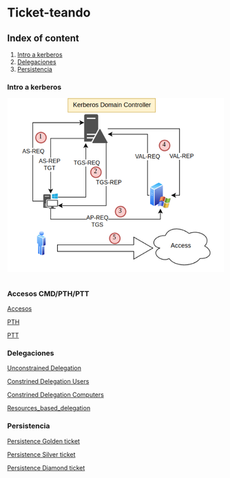 # Ticket-teando

## Index of content

  1. [Intro a kerberos](#intro-a-kerberos)
  2. [Delegaciones](#delegaciones)
  3. [Persistencia](#persistencia)

### Intro a kerberos

![Kerberos](KDC_schema.png)

```
```

### Accesos CMD/PTH/PTT

[Accesos](!Accesos.md)

[PTH](!pth.md)

[PTT](!ptt.md)

### Delegaciones

[Unconstrained Delegation](!Unconstrined_Delegation.md)

[Constrined Delegation Users](!Constrained_Delegation_Users.md)

[Constrined Delegation Computers](!Constrained_Delegation_Computers.md)

[Resources_based_delegation](!Resources_Constrained_Based_delegation)

### Persistencia

[Persistence Golden ticket](!Persistence_Golden_Ticket.md)

[Persistence Silver ticket](!Persistence_Silver_Ticket.md)

[Persistence Diamond ticket](!Persistence_Diamond_Ticket.md)


